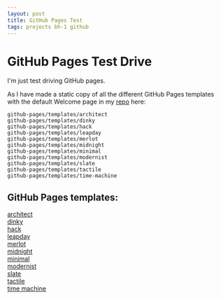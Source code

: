 ```yaml
---
layout: post
title: GitHub Pages Test
tags: projects bh-1 github
---
```


GitHub Pages Test Drive
========================

I'm just test driving GitHub pages.

As I have made a static copy of all the different GitHub Pages templates with the default Welcome page in my <a href="http://github.com/bryanhirsch/bryanhirsch.github.com">repo</a> here:

    github-pages/templates/architect
    github-pages/templates/dinky
    github-pages/templates/hack
    github-pages/templates/leapday
    github-pages/templates/merlot
    github-pages/templates/midnight
    github-pages/templates/minimal
    github-pages/templates/modernist
    github-pages/templates/slate
    github-pages/templates/tactile
    github-pages/templates/time-machine


GitHub Pages templates:
-----------------------
  <p>
    <a href="/github-pages/templates/architect/">architect</a><br/>
    <a href="/github-pages/templates/dinky/">dinky</a><br/>
    <a href="/github-pages/templates/hack/">hack</a><br/>
    <a href="/github-pages/templates/leapday/">leapday</a><br/>
    <a href="/github-pages/templates/merlot/">merlot</a><br/>
    <a href="/github-pages/templates/midnight/">midnight</a><br/>
    <a href="/github-pages/templates/minimal/">minimal</a><br/>
    <a href="/github-pages/templates/modernist/">modernist</a><br/>
    <a href="/github-pages/templates/slate/">slate</a><br/>
    <a href="/github-pages/templates/tactile/">tactile</a><br/>
    <a href="/github-pages/templates/time-machine/">time machine</a><br/>
  </p>
